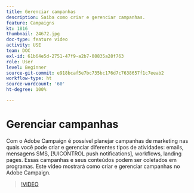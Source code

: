 ```yaml
---
title: Gerenciar campanhas
description: Saiba como criar e gerenciar campanhas.
feature: Campaigns
kt: 1816
thumbnail: 24672.jpg
doc-type: feature video
activity: USE
team: DOC
exl-id: 61b64e5d-2751-47f9-a2b7-08835a28f763
role: User
level: Beginner
source-git-commit: e918bcaf5e7bc735bc176d7c7638657f1c7eeab2
workflow-type: ht
source-wordcount: '60'
ht-degree: 100%

---
```


# Gerenciar campanhas

Com o Adobe Campaign é possível planejar campanhas de marketing nas quais você pode criar e gerenciar diferentes tipos de atividades: emails, mensagens SMS, [!UICONTROL push notifications], workflows, landing pages. Essas campanhas e seus conteúdos podem ser coletados em programas. Este vídeo mostrará como criar e gerenciar campanhas no Adobe Campaign.

>[!VIDEO](https://video.tv.adobe.com/v/24672?quality=12)
